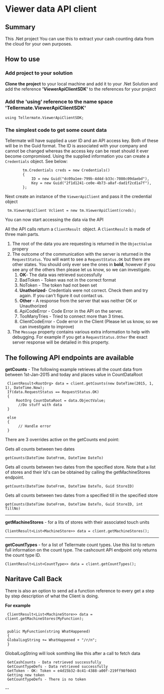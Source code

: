 # Viewer data API client

## Summary 
This .Net project You can use this to extract your cash counting data from the cloud for your own purposes.

## How to use

### Add project to your solution
**Clone the project** to your local machine and add it to your .Net Solution and add the reference **'ViewerApiClientSDK'** to the references for your project
### Add the 'using' reference to the name space **'Tellermate.ViewerApiClientSDK'**

`using Tellermate.ViewerApiClientSDK;`

### The simplest code to get some count data

Tellermate will have supplied a user ID and an API access key. Both of these will be in the Guid format. The ID is associated with your company and cannot be changed whereas the access key can be reset should it ever become compromised. Using the supplied information you can create a `Credentials` object. See below: 

            tm.Credentials creds = new Credentials()
            {
                ID = new Guid("dc09a1ee-799b-4d4d-b33c-7080c09daebd"),
                Key = new Guid("2f1d1241-ce0e-4b73-a8af-dad1f2cd1a7f"),
            };

Next create an instance of the `ViewerApiClient` and pass it the credential object 

     tm.ViewerApiClient Vclient = new tm.ViewerApiClient(creds);

You can now start accessing the data via the API

All the API calls return a `ClientResult `object. A `ClientResult` is made of three main parts.
1. The root of the data you are requesting is returned in the `ObjectValue` propery
2. The outcome of the communication with the server is returned in the `RequestStatus`. You will want to see a `RequestStatus.OK` but there are other states. You should only ever see the ones in **bold**, however if you see any of the others then please let us know, so we can investigate.
     1. **OK**- The data was retrieved successfully
     2. BadToken - Token was not in the correct format
     3. NoToken - The token had not been set
     4. **Unathorized**- Credentials were not correct. Check them and try again. If you can't figure it out contact us.
     5. **Other** - A response from the server that was neither OK or Unauthorized 
     6. ApiCodeError - Code Error in the API on the server.
     7. TooManyTries - Tried to connect more than 3 times.
     8. ClientCodeError - Code error in the Client (Please let us know, so we can investigate to improve)
3. The `Message` property contains various extra information to help with debugging. For example if you get a `RequestStatus.Other` the exact server response will be detailed in this property.

## The following API endpoints are available



**getCounts** - The following example retrieves all the count data from between 1st-Jan-2015 and today and places value in CountDataRoot 

     ClientResult<RootOrg> data = client.getCounts(new DateTime(2015, 1, 1), DateTime.Now);
     If(data.RequestStatus == RequestStatus.OK)
     {
         RootOrg CountDataRoot = data.ObjectValue;
          //Do stuff with data
     }

     else
     {
          // Handle error
     }
     
There are 3 overrides active on the getCounts end point: 

Gets all counts between two dates

    getCounts(DateTime DateFrom, DateTime DateTo)
     
Gets all counts between two dates from the specified store. Note that a list of stores and their Id's can be obtained by calling the getMachineStores endpoint.

    getCounts(DateTime DateFrom, DateTime DateTo, Guid StoreID)
     
Gets all counts between two dates from a specified till in the specified store

    getCounts(DateTime DateFrom, DateTime DateTo, Guid StoreID, int TillNo)

---

**getMachineStores** - for a lits of stores with their associated touch units

    ClientResult<List<MachineStore>> data = client.getMachineStores();
    
---

**getCountTypes** - for a list of Tellermate count types. Use this list to return full information on the count type. The cashcount API endpoint only returns the count type ID.

    ClientResult<List<CountType>> data = client.getCountTypes();
    
 ## Naritave Call Back   
    
There is also an option to send ad a function reference to every get a step by step description of what the Client is doing. 

**For example**

     ClientResult<List<MachineStore>> data = client.getMachineStores(MyFunction);
     
     
     public MyFunction(string WhatHappened)
     {
     GlobalLogString += WhatHappened + "/r/n";
     }
     
GlobalLogString will look somthing like this after a call to fetch data

     GetCashCounts - Data retrieved successfully
     GetCountTypeDefs - Data retrieved successfully
     GetToken - OK: Token = e4d15b32-8c41-4388-a00f-219ff98f0d43
     Getting new token
     GetCountTypeDefs - There is no token

--
